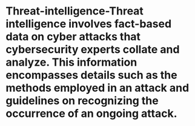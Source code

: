 # Threat-intelligence-Threat intelligence involves fact-based data on cyber attacks that cybersecurity experts collate and analyze. This information encompasses details such as the methods employed in an attack and guidelines on recognizing the occurrence of an ongoing attack.
